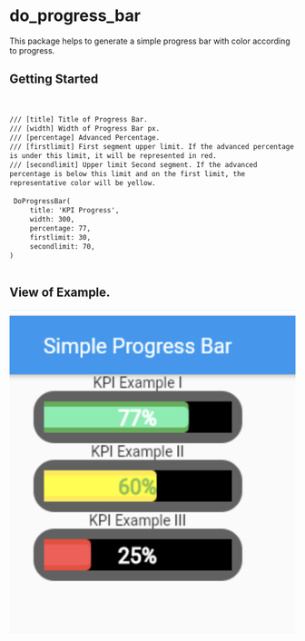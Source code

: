 # do_progress_bar

This package helps to generate a simple progress bar with color according to progress.

## Getting Started

```


/// [title] Title of Progress Bar.
/// [width] Width of Progress Bar px.
/// [percentage] Advanced Percentage.
/// [firstlimit] First segment upper limit. If the advanced percentage is under this limit, it will be represented in red.
/// [secondlimit] Upper limit Second segment. If the advanced percentage is below this limit and on the first limit, the representative color will be yellow.

 DoProgressBar(
     title: 'KPI Progress', 
     width: 300, 
     percentage: 77, 
     firstlimit: 30, 
     secondlimit: 70, 
)
         
```

## View of Example.


![examples](https://raw.githubusercontent.com/PanchoDP/imagenes/main/progressbar.png)
